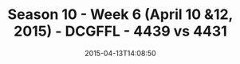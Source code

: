 ---
title: Season 10 - Week 6 (April 10 &12, 2015) - DCGFFL - 4439 vs 4431
teams_score:
- team: 4439
  score:
- team: 4431
  score: 6
mvp: Jason C. (Royal), Josh S. (Maroon)
game-ball: N/A
sportsperson: ''
season: 10
week:
date: '2015-04-13T14:08:50'
pageid: season-10-week-six-4439-vs-4431
---
